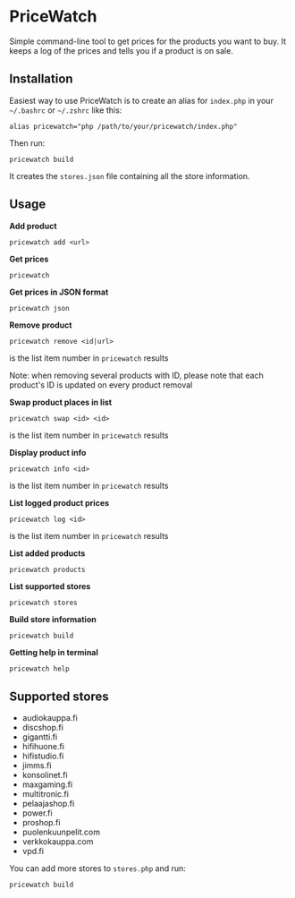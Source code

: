 # PriceWatch

Simple command-line tool to get prices for the products you want to buy. It keeps a log of the prices and tells you if a product is on sale.

## Installation

Easiest way to use PriceWatch is to create an alias for ```index.php``` in your ```~/.bashrc``` or ```~/.zshrc``` like this:

```shell
alias pricewatch="php /path/to/your/pricewatch/index.php"
```

Then run:

```shell
pricewatch build
```

It creates the ```stores.json``` file containing all the store information.

## Usage

**Add product**

```shell
pricewatch add <url>
```

**Get prices**

```powershell
pricewatch
```

**Get prices in JSON format**

```shell
pricewatch json
```

**Remove product**

```shell
pricewatch remove <id|url>
```

<id> is the list item number in ```pricewatch``` results

Note: when removing several products with ID, please note that each product's ID is updated on every product removal

**Swap product places in list**

```shell
pricewatch swap <id> <id>
```

<id> is the list item number in ```pricewatch``` results

**Display product info**

```shell
pricewatch info <id>
```

<id> is the list item number in ```pricewatch``` results

**List logged product prices**

```shell
pricewatch log <id>
```

<id> is the list item number in ```pricewatch``` results

**List added products**

```shell
pricewatch products
```

**List supported stores**

```shell
pricewatch stores
```

**Build store information**

```shell
pricewatch build
```

**Getting help in terminal**

```shell
pricewatch help
```

## Supported stores

- audiokauppa.fi
- discshop.fi
- gigantti.fi
- hifihuone.fi
- hifistudio.fi
- jimms.fi
- konsolinet.fi
- maxgaming.fi
- multitronic.fi
- pelaajashop.fi
- power.fi
- proshop.fi
- puolenkuunpelit.com
- verkkokauppa.com
- vpd.fi

You can add more stores to ```stores.php``` and run:

```shell
pricewatch build
```


